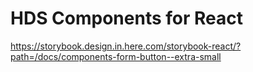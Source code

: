 # HDS Components for React

https://storybook.design.in.here.com/storybook-react/?path=/docs/components-form-button--extra-small
